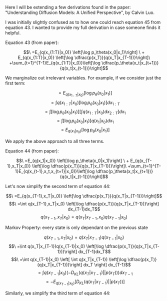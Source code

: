 Here I will be extending a few derivations found in the paper: "Understanding Diffusion Models: A Unified Perspective", by Calvin Luo.

I was initially slightly confused as to how one could reach equation 45 from equation 43. I wanted to provide my full derivation in case someone finds it helpful.

Equation 43 (from paper):

$$\ =E_{q(x_{1:T}|x_0)} \left[\log p_\theta(x_0|x_1)\right] \ + E_{q(x_{1:T}|x_0)} \left[\log \dfrac{p(x_T)}{q(x_T|x_{T-1})}\right]\ +\sum_{t=1}^{T-1}E_{q(x_{1:T}|x_0)}\left[\log \dfrac{p_\theta(x_t|x_{t+1})}{q(x_t|x_{t-1})}\right]$$

We marginalize out irrelevant variables.
For example, if we consider just the first term:

$$\ =E_{q(x_{1:T}|x_0)} \left[\log p_\theta(x_0|x_1)\right]$$
$$\ =\int q(x_{1:T}|x_0) \left[\log p_\theta(x_0|x_1)\right] dx_{1:T}$$
$$\ =\int \left[\log p_\theta(x_0|x_1)\right] \left[\int q(x_{1:T}|x_0) dx_{2:T} \right] dx_1$$
$$\ =\int \left[\log p_\theta(x_0|x_1)\right] q(x_1|x_0) dx_1$$
$$\ =E_{q(x_1|x_0)} \left[\log p_\theta(x_0|x_1)\right] $$

We apply the above approach to all three terms.

Equation 44 (from paper):

$$\ =E_{q(x_1|x_0)} \left[\log p_\theta(x_0|x_1)\right] \ + E_{q(x_{T-1},x_T|x_0)} \left[\log \dfrac{p(x_T)}{q(x_T|x_{T-1})}\right]\ +\sum_{t=1}^{T-1}E_{q(x_{t-1},x_t,x_{t+1}|x_0)}\left[\log \dfrac{p_\theta(x_t|x_{t+1})}{q(x_t|x_{t-1})}\right]$$

Let's now simplify the second term of equation 44:

$$\ =E_{q(x_{T-1},x_T|x_0)} \left[\log \dfrac{p(x_T)}{q(x_T|x_{T-1})}\right]$$
$$\ =\int q(x_{T-1},x_T|x_0) \left[\log \dfrac{p(x_T)}{q(x_T|x_{T-1})}\right] dx_{T-1}dx_T$$
$$q(x_{T-1},x_T|x_0) = q(x_T|x_{T-1},x_0)q(x_{T-1}|x_0)$$

Markov Property: every state is only dependant on the previous state

$$q(x_{T-1},x_T|x_0) = q(x_T|x_{T-1})q(x_{T-1}|x_0)$$
$$\ =\int q(x_T|x_{T-1})q(x_{T-1}|x_0) \left[\log \dfrac{p(x_T)}{q(x_T|x_{T-1})}\right] dx_{T-1}dx_T$$
$$\ =\int q(x_{T-1}|x_0) \left[ \int q(x_T|x_{T-1}) \left[\log \dfrac{p(x_T)}{q(x_T|x_{T-1})}\right] dx_T \right] dx_{T-1}$$
$$\ =\int q(x_{T-1}|x_0) (-D_{KL}(q(x_T|x_{T-1}) || p(x_T))) dx_{T-1}$$
$$\ = - E_{q(x_{T-1}|x_0)} [D_{KL}(q(x_T|x_{T-1}) || p(x_T))]$$

Similarly, we simplify the third term of equation 44: 
